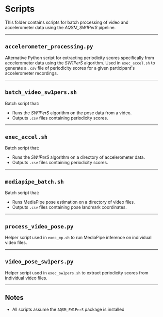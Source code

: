 # Scripts

This folder contains scripts for batch processing of video and accelerometer data using the *AQSM_SW1PerS* pipeline.

---

## `accelerometer_processing.py`

Alternative Python script for extracting periodicity scores specifically from accelerometer data using the *SW1PerS* algorithm. Used in `exec_accel.sh` to generate a `.csv` file of periodicity scores for a given participant's accelerometer recordings.

---

## `batch_video_sw1pers.sh`

Batch script that:
- Runs the *SW1PerS* algorithm on the pose data from a video.
- Outputs `.csv` files containing periodicity scores.

---

## `exec_accel.sh`

Batch script that:
- Runs the *SW1PerS* algorithm on a directory of accelerometer data.
- Outputs `.csv` files containing periodicity scores.

---

## `mediapipe_batch.sh`

Batch script that:
- Runs MediaPipe pose estimation on a directory of video files.
- Outputs `.csv` files containing pose landmark coordinates.

---
## `process_video_pose.py`

Helper script used in `exec_mp.sh` to run MediaPipe inference on individual video files.

---

## `video_pose_sw1pers.py`

Helper script used in `exec_sw1pers.sh` to extract periodicity scores from individual video files.

---


## Notes

- All scripts assume the `AQSM_SW1PerS` package is installed
